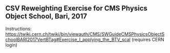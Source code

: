 ## CSV Reweighting Exercise for CMS Physics Object School, Bari, 2017

Instructions: https://twiki.cern.ch/twiki/bin/viewauth/CMS/SWGuideCMSPhysicsObjectSchoolBARI2017VertBTag#Exercise_I_applying_the_BTV_scal (requires CERN login)
